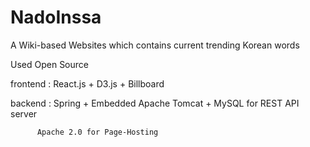 # NadoInssa
A Wiki-based Websites which contains current trending Korean words


Used Open Source

frontend : React.js + D3.js + Billboard

backend : Spring + Embedded Apache Tomcat + MySQL for REST API server


          Apache 2.0 for Page-Hosting
